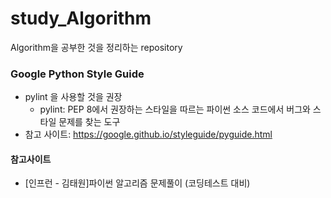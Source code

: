 # study_Algorithm
Algorithm을 공부한 것을 정리하는 repository

### Google Python Style Guide
  - pylint 을 사용할 것을 권장
      -  pylint: PEP 8에서 권장하는 스타일을 따르는 파이썬 소스 코드에서 버그와 스타일 문제를 찾는 도구
  - 참고 사이트: https://google.github.io/styleguide/pyguide.html

#### 참고사이트
- [인프런 - 김태원]파이썬 알고리즘 문제풀이 (코딩테스트 대비)
